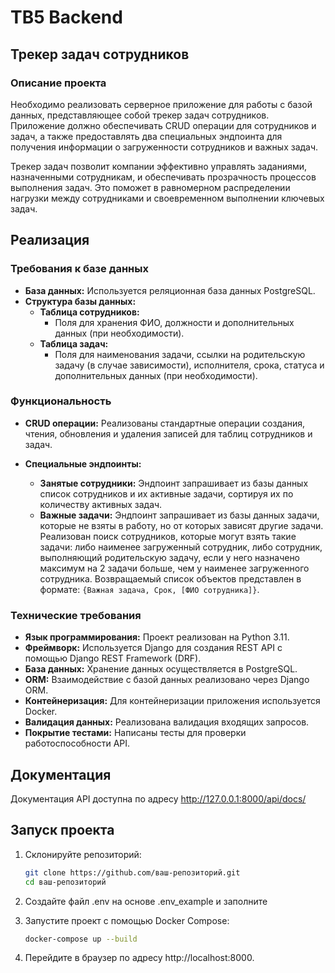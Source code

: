 # TB5 Backend
## Трекер задач сотрудников

### Описание проекта
Необходимо реализовать серверное приложение для работы с базой данных, представляющее собой трекер задач сотрудников. 
Приложение должно обеспечивать CRUD операции для сотрудников и задач, а также предоставлять два специальных эндпоинта 
для получения информации о загруженности сотрудников и важных задач.

Трекер задач позволит компании эффективно управлять заданиями, назначенными сотрудникам, и обеспечивать прозрачность 
процессов выполнения задач. Это поможет в равномерном распределении нагрузки между сотрудниками и своевременном 
выполнении ключевых задач.

## Реализация

### Требования к базе данных
- **База данных:** Используется реляционная база данных PostgreSQL.
- **Структура базы данных:**
  - **Таблица сотрудников:**
    - Поля для хранения ФИО, должности и дополнительных данных (при необходимости).
  - **Таблица задач:**
    - Поля для наименования задачи, ссылки на родительскую задачу (в случае зависимости), исполнителя, срока, 
      статуса и дополнительных данных (при необходимости).

### Функциональность
- **CRUD операции:** 
  Реализованы стандартные операции создания, чтения, обновления и удаления записей для таблиц сотрудников и задач.
  
- **Специальные эндпоинты:**
  - **Занятые сотрудники:** 
    Эндпоинт запрашивает из базы данных список сотрудников и их активные задачи, сортируя их по количеству активных задач.
  - **Важные задачи:** 
    Эндпоинт запрашивает из базы данных задачи, которые не взяты в работу, но от которых зависят другие задачи. 
    Реализован поиск сотрудников, которые могут взять такие задачи: либо наименее загруженный сотрудник, либо сотрудник,
    выполняющий родительскую задачу, если у него назначено максимум на 2 задачи больше, чем у наименее загруженного сотрудника.
    Возвращаемый список объектов представлен в формате: `{Важная задача, Срок, [ФИО сотрудника]}`.

### Технические требования
- **Язык программирования:** Проект реализован на Python 3.11.
- **Фреймворк:** Используется Django для создания REST API с помощью Django REST Framework (DRF).
- **База данных:** Хранение данных осуществляется в PostgreSQL.
- **ORM:** Взаимодействие с базой данных реализовано через Django ORM.
- **Контейнеризация:** Для контейнеризации приложения используется Docker.
- **Валидация данных:** Реализована валидация входящих запросов.
- **Покрытие тестами:** Написаны тесты для проверки работоспособности API.

## Документация

Документация API доступна по адресу http://127.0.0.1:8000/api/docs/


## Запуск проекта

1. Склонируйте репозиторий:
   ```bash
   git clone https://github.com/ваш-репозиторий.git
   cd ваш-репозиторий
   
2. Создайте файл .env на основе .env_example и заполните

3. Запустите проект с помощью Docker Compose:
   ```bash
   docker-compose up --build
   ```
4. Перейдите в браузер по адресу http://localhost:8000.
